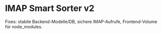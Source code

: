 # IMAP Smart Sorter v2
Fixes: stabile Backend-Modelle/DB, sichere IMAP-Aufrufe, Frontend-Volume für node_modules.
